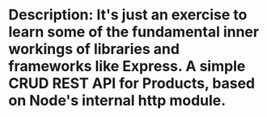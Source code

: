 # Description: It's just an exercise to learn some of the fundamental inner workings of libraries and frameworks like Express. A simple CRUD REST API for Products, based on Node's internal http module.
